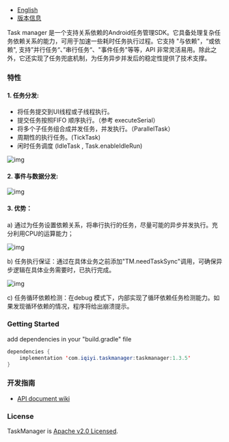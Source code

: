 * [English](README-CN.md)
* [版本信息](https://github.com/iqiyi/TaskManager/wiki/ReleaseNote-CN)

 Task manager 是一个支持关系依赖的Android任务管理SDK。它具备处理复杂任务依赖关系的能力，可用于加速一些耗时任务执行过程。它支持 "与依赖"，“或依赖", 支持”并行任务“、”串行任务“、"事件任务"等等，API 非常灵活易用。除此之外，它还实现了任务兜底机制，为任务异步并发后的稳定性提供了技术支撑。

### 特性

#### 1. 任务分发: 
* 将任务提交到UI线程或子线程执行。
* 提交任务按照FIFO 顺序执行。（参考 executeSerial）
* 将多个子任务组合成并发任务，并发执行。（ParallelTask）
* 周期性的执行任务。(TickTask)
* 闲时任务调度 (IdleTask , Task.enableIdleRun)

![img](art/task_dispatcher.png)

#### 2. 事件与数据分发:

![img](art/event_data_dispatcher.png)

 

#### 3. 优势：

a)  通过为任务设置依赖关系，将串行执行的任务，尽量可能的异步并发执行。充分利用CPU的运算能力；

![img](art/parallel_task.png)

 b) 任务执行保证：通过在具体业务之前添加"TM.needTaskSync"调用，可确保异步逻辑在具体业务需要时，已执行完成。

![img](art/need_task_sync.png)

c) 任务循环依赖检测：在debug 模式下，内部实现了循环依赖任务检测能力。如果发现循环依赖的情况，程序将给出崩溃提示。

###  Getting Started

add dependencies in your "build.gradle" file

``` Java
dependencies {
    implementation 'com.iqiyi.taskmanager:taskmanager:1.3.5'
}
```

###  开发指南

* [API document wiki](https://github.com/iqiyi/TaskManager/wiki)

###  License

TaskManager is [Apache v2.0 Licensed](http://gitlab.qiyi.domain/licaifu/TaskManger/LICENSE.txt).

